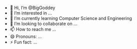 - 👋 Hi, I’m @BigGoddey
- 👀 I’m interested in ...
- 🌱 I’m currently learning Computer Science and Engineering 
- 💞️ I’m looking to collaborate on ...
- 📫 How to reach me ...
- 😄 Pronouns: ...
- ⚡ Fun fact: ...

<!---
BigGoddey/BigGoddey is a ✨ special ✨ repository because its `README.md` (this file) appears on your GitHub profile.
You can click the Preview link to take a look at your changes.
--->
